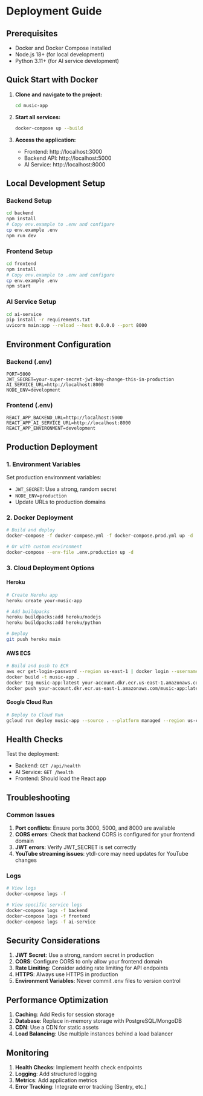 # Deployment Guide

## Prerequisites
- Docker and Docker Compose installed
- Node.js 18+ (for local development)
- Python 3.11+ (for AI service development)

## Quick Start with Docker

1. **Clone and navigate to the project:**
   ```bash
   cd music-app
   ```

2. **Start all services:**
   ```bash
   docker-compose up --build
   ```

3. **Access the application:**
   - Frontend: http://localhost:3000
   - Backend API: http://localhost:5000
   - AI Service: http://localhost:8000

## Local Development Setup

### Backend Setup
```bash
cd backend
npm install
# Copy env.example to .env and configure
cp env.example .env
npm run dev
```

### Frontend Setup
```bash
cd frontend
npm install
# Copy env.example to .env and configure
cp env.example .env
npm start
```

### AI Service Setup
```bash
cd ai-service
pip install -r requirements.txt
uvicorn main:app --reload --host 0.0.0.0 --port 8000
```

## Environment Configuration

### Backend (.env)
```
PORT=5000
JWT_SECRET=your-super-secret-jwt-key-change-this-in-production
AI_SERVICE_URL=http://localhost:8000
NODE_ENV=development
```

### Frontend (.env)
```
REACT_APP_BACKEND_URL=http://localhost:5000
REACT_APP_AI_SERVICE_URL=http://localhost:8000
REACT_APP_ENVIRONMENT=development
```

## Production Deployment

### 1. Environment Variables
Set production environment variables:
- `JWT_SECRET`: Use a strong, random secret
- `NODE_ENV=production`
- Update URLs to production domains

### 2. Docker Deployment
```bash
# Build and deploy
docker-compose -f docker-compose.yml -f docker-compose.prod.yml up -d

# Or with custom environment
docker-compose --env-file .env.production up -d
```

### 3. Cloud Deployment Options

#### Heroku
```bash
# Create Heroku app
heroku create your-music-app

# Add buildpacks
heroku buildpacks:add heroku/nodejs
heroku buildpacks:add heroku/python

# Deploy
git push heroku main
```

#### AWS ECS
```bash
# Build and push to ECR
aws ecr get-login-password --region us-east-1 | docker login --username AWS --password-stdin your-account.dkr.ecr.us-east-1.amazonaws.com
docker build -t music-app .
docker tag music-app:latest your-account.dkr.ecr.us-east-1.amazonaws.com/music-app:latest
docker push your-account.dkr.ecr.us-east-1.amazonaws.com/music-app:latest
```

#### Google Cloud Run
```bash
# Deploy to Cloud Run
gcloud run deploy music-app --source . --platform managed --region us-central1 --allow-unauthenticated
```

## Health Checks

Test the deployment:
- Backend: `GET /api/health`
- AI Service: `GET /health`
- Frontend: Should load the React app

## Troubleshooting

### Common Issues

1. **Port conflicts**: Ensure ports 3000, 5000, and 8000 are available
2. **CORS errors**: Check that backend CORS is configured for your frontend domain
3. **JWT errors**: Verify JWT_SECRET is set correctly
4. **YouTube streaming issues**: ytdl-core may need updates for YouTube changes

### Logs
```bash
# View logs
docker-compose logs -f

# View specific service logs
docker-compose logs -f backend
docker-compose logs -f frontend
docker-compose logs -f ai-service
```

## Security Considerations

1. **JWT Secret**: Use a strong, random secret in production
2. **CORS**: Configure CORS to only allow your frontend domain
3. **Rate Limiting**: Consider adding rate limiting for API endpoints
4. **HTTPS**: Always use HTTPS in production
5. **Environment Variables**: Never commit .env files to version control

## Performance Optimization

1. **Caching**: Add Redis for session storage
2. **Database**: Replace in-memory storage with PostgreSQL/MongoDB
3. **CDN**: Use a CDN for static assets
4. **Load Balancing**: Use multiple instances behind a load balancer

## Monitoring

1. **Health Checks**: Implement health check endpoints
2. **Logging**: Add structured logging
3. **Metrics**: Add application metrics
4. **Error Tracking**: Integrate error tracking (Sentry, etc.) 